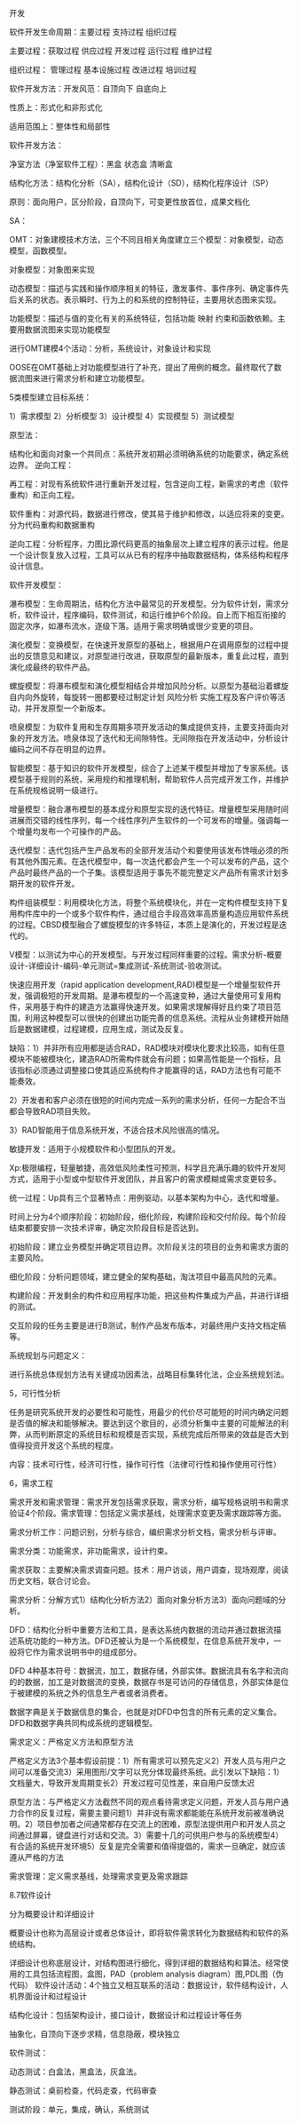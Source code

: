 开发

软件开发生命周期：主要过程 支持过程 组织过程

 主要过程：获取过程 供应过程 开发过程 运行过程 维护过程

组织过程： 管理过程 基本设施过程 改进过程 培训过程


软件开发方法：开发风范：自顶向下 自底向上

 性质上：形式化和非形式化

适用范围上：整体性和局部性

软件开发方法：

净室方法（净室软件工程）：黑盒 状态盒 清晰盒

结构化方法：结构化分析（SA），结构化设计（SD），结构化程序设计（SP）

  原则：面向用户，区分阶段，自顶向下，可变更性放首位，成果文档化

  SA：

OMT：对象建模技术方法，三个不同且相关角度建立三个模型：对象模型，动态模型，函数模型。

对象模型：对象图来实现

动态模型：描述与实践和操作顺序相关的特征，激发事件、事件序列、确定事件先后关系的状态。表示瞬时、行为上的和系统的控制特征，主要用状态图来实现。

功能模型：描述与值的变化有关的系统特征，包括功能 映射 约束和函数依赖。主要用数据流图来实现功能模型

   进行OMT建模4个活动：分析，系统设计，对象设计和实现

  OOSE在OMT基础上对功能模型进行了补充，提出了用例的概念。最终取代了数据流图来进行需求分析和建立功能模型。

5类模型建立目标系统：

1）需求模型 2）分析模型 3）设计模型 4）实现模型 5）测试模型

原型法：

  结构化和面向对象一个共同点：系统开发初期必须明确系统的功能要求，确定系统边界。
逆向工程：

  再工程：对现有系统软件进行重新开发过程，包含逆向工程，新需求的考虑（软件重构）和正向工程。

  软件重构：对源代码，数据进行修改，使其易于维护和修改，以适应将来的变更。分为代码重构和数据重构

  逆向工程：分析程序，力图比源代码更高的抽象层次上建立程序的表示过程。他是一个设计恢复放入过程，工具可以从已有的程序中抽取数据结构，体系结构和程序设计信息。

软件开发模型：

瀑布模型：生命周期法，结构化方法中最常见的开发模型。分为软件计划，需求分析，软件设计，程序编码，软件测试，和运行维护6个阶段。自上而下相互衔接的固定次序，如瀑布流水，逐级下落。适用于需求明确或很少变更的项目。

演化模型：变换模型，在快速开发原型的基础上，根据用户在调用原型的过程中提出的反馈意见和建议，对原型进行改进，获取原型的最新版本，重复此过程，直到演化成最终的软件产品。

螺旋模型：将瀑布模型和演化模型相结合并增加风险分析。以原型为基础沿着螺旋自内向外旋转，每旋转一圈都要经过制定计划 风险分析 实施工程及客户评价等活动，并开发原型一个新版本。

喷泉模型：为软件复用和生存周期多项开发活动的集成提供支持，主要支持面向对象的开发方法。喷泉体现了迭代和无间隙特性。无间隙指在开发活动中，分析设计编码之间不存在明显的边界。

智能模型：基于知识的软件开发模型，综合了上述某干模型并增加了专家系统。该模型基于规则的系统，采用规约和推理机制，帮助软件人员完成开发工作，并维护在系统规格说明一级进行。

增量模型：融合瀑布模型的基本成分和原型实现的迭代特征。增量模型采用随时间进展而交错的线性序列，每一个线性序列产生软件的一个可发布的增量。强调每一个增量均发布一个可操作的产品。

迭代模型：迭代包括产生产品发布的全部开发活动个和要使用该发布馋哦必须的所有其他外围元素。在迭代模型中，每一次迭代都会产生一个可以发布的产品，这个产品时最终产品的一个子集。该模型适用于事先不能完整定义产品所有需求计划多期开发的软件开发。

构件组装模型：利用模块化方法，将整个系统模块化，并在一定构件模型支持下复用构件库中的一个或多个软件构件，通过组合手段高效率高质量构造应用软件系统的过程。CBSD模型融合了螺旋模型的许多特征，本质上是演化的，开发过程是迭代的。

V模型：以测试为中心的开发模型。与开发过程同样重要的过程。需求分析-概要设计-详细设计-编码-单元测试=集成测试-系统测试-验收测试。

快速应用开发（rapid application development,RAD)模型是一个增量型软件开发，强调极短的开发周期。是瀑布模型的一个高速变种，通过大量使用可复用构件，采用基于构件的建造方法赢得快速开发。如果需求理解得好且约束了项目范围，利用这种模型可以很快的创建出功能完善的信息系统。流程从业务建模开始随后是数据建模，过程建模，应用生成，测试及反复。

缺陷：1）并非所有应用都是适合RAD，RAD模块对模块化要求比较高，如有任意模块不能被模块化，建造RAD所需构件就会有问题；如果高性能是一个指标，且该指标必须通过调整接口使其适应系统构件才能赢得的话，RAD方法也有可能不能奏效。

2）开发者和客户必须在很短的时间内完成一系列的需求分析，任何一方配合不当都会导致RAD项目失败。

3）RAD智能用于信息系统开发，不适合技术风险很高的情况。

敏捷开发：适用于小规模软件和小型团队的开发。

Xp:极限编程，轻量敏捷，高效低风险柔性可预测，科学且充满乐趣的软件开发阿方式，适用于小型或中型软件开发团队，并且客户的需求模糊或需求变更较多。

统一过程：Up具有三个显著特点：用例驱动，以基本架构为中心，迭代和增量。

时间上分为4个顺序阶段：初始阶段，细化阶段，构建阶段和交付阶段。每个阶段结束都要安排一次技术评审，确定次阶段目标是否达到。

初始阶段：建立业务模型并确定项目边界。次阶段关注的项目的业务和需求方面的主要风险。

细化阶段：分析问题领域，建立健全的架构基础，淘汰项目中最高风险的元素。

构建阶段：开发剩余的构件和应用程序功能，把这些构件集成为产品，并进行详细的测试。

交互阶段的任务主要是进行B测试，制作产品发布版本，对最终用户支持文档定稿等。

系统规划与问题定义：

 进行系统总体规划方法有关键成功因素法，战略目标集转化法，企业系统规划法。

5，可行性分析

  任务是研究系统开发的必要性和可能性，用最少的代价尽可能短的时间内确定问题是否值的解决和能够解决。要达到这个歌目的，必须分析集中主要的可能解法的利弊，从而判断原定的系统目标和规模是否实现，系统完成后所带来的效益是否大到值得投资开发这个系统的程度。

内容：技术可行性，经济可行性，操作可行性（法律可行性和操作使用可行性）

6，需求工程

需求开发和需求管理：需求开发包括需求获取，需求分析，编写规格说明书和需求验证4个阶段。需求管理：包括定义需求基线，处理需求变更及需求跟踪等方面。

需求分析工作：问题识别，分析与综合，编织需求分析文档，需求分析与评审。

需求分类：功能需求，非功能需求，设计约束。

需求获取：主要解决需求调查问题。技术：用户访谈，用户调查，现场观摩，阅读历史文档，联合讨论会。

需求分析：分解方式1）结构化分析方法2）面向对象分析方法3）面向问题域的分析。

DFD：结构化分析中重要方法和工具，是表达系统内数据的流动并通过数据流描述系统功能的一种方法。DFD还被认为是一个系统模型，在信息系统开发中，一般将它作为需求说明书中的组成部分。

DFD 4种基本符号：数据流，加工，数据存储，外部实体。数据流具有名字和流向的的数据，加工是对数据流的变换，数据存书是可访问的存储信息，外部实体是位于被建模的系统之外的信息生产者或者消费者。

数据字典是关于数据信息的集合，也就是对DFD中包含的所有元素的定义集合。DFD和数据字典共同构成系统的逻辑模型。

需求定义：严格定义方法和原型方法

严格定义方法3个基本假设前提：1）所有需求可以预先定义2）开发人员与用户之间可以准备交流3）采用图形/文字可以充分体现最终系统。此引发以下缺陷：1）文档量大，导致开发周期变长2）开发过程可见性差，来自用户反馈太迟

原型方法：与严格定义方法截然不同的观点看待需求定义问题，开发人员与用户通力合作的反复过程，需要主要问题1）并非说有需求都能能在系统开发前被准确说明。2）项目参加者之间通常都存在交流上的困难，原型法提供用户和开发人员之间通过屏幕，键盘进行对话和交流。3）需要十几的可供用户参与的系统模型4）有合适的系统开发环境5）反复是完全需要和值得提倡的，需求一旦确定，就应该遵从严格的方法

需求管理：定义需求基线，处理需求变更及需求跟踪

8.7软件设计

 分为概要设计和详细设计

概要设计也称为高层设计或者总体设计，即将软件需求转化为数据结构和软件的系统结构。

详细设计也称底层设计，对结构图进行细化，得到详细的数据结构和算法。经常使用的工具包括流程图，盒图，PAD（problem analysis diagram）图,PDL图（伪代码）
软件设计活动：4个独立又相互联系的活动：数据设计，软件结构设计，人机界面设计和过程设计

结构化设计：包括架构设计，接口设计，数据设计和过程设计等任务

抽象化，自顶向下逐步求精，信息隐蔽，模块独立

软件测试：

动态测试：白盒法，黑盒法，灰盒法。

静态测试：桌前检查，代码走查，代码审查

测试阶段：单元，集成，确认，系统测试